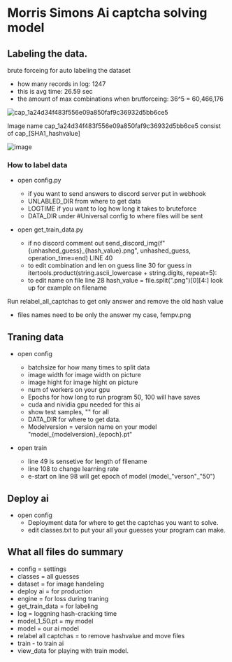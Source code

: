 # Morris Simons Ai captcha solving model
## Labeling the data.

brute forceing for auto labeling the dataset
* how many records in log: 1247
* this is avg time: 26.59 sec
* the amount of max combinations when brutforceing: 36^5 = 60,466,176

![cap_1a24d34f483f556e09a850faf9c36932d5bb6ce5](https://user-images.githubusercontent.com/38280463/208228831-4c6ce442-edb5-464a-b668-1f116d046666.png)

Image name cap_1a24d34f483f556e09a850faf9c36932d5bb6ce5
consist of cap_[SHA1_hashvalue]

![image](https://user-images.githubusercontent.com/38280463/208228974-71212c4a-102e-4ae1-b1c2-e5f1d3f9acee.png)

### How to label data
- open config.py 
  - if you want to send answers to discord server put in webhook
  - UNLABLED_DIR from where to get data
  - LOGTIME if you want to log how long it takes to bruteforce
  - DATA_DIR under #Universal config to where files will be sent

- open get_train_data.py
  - if no discord comment out send_discord_img(f"{unhashed_guess}_{hash_value}.png", unhashed_guess, operation_time=end) LINE 40
  - to edit combination and len on guess line 30 for guess in itertools.product(string.ascii_lowercase + string.digits, repeat=5):
  - to edit name on file line 28 hash_value = file.split(".png")[0][4:] look up for example on filename
  
Run relabel_all_captchas to get only answer and remove the old hash value
  - files names need to be only the answer my case, fempv.png

## Traning data
- open config
  - batchsize for how many times to split data
  - image width for image width on picture
  - image hight for image hight on picture
  - num of workers on your gpu
  - Epochs for how long to run program 50, 100 will have saves
  - cuda and nividia gpu needed for this ai
  - show test samples, "" for all
  - DATA_DIR for where to get data.
  - Modelversion = version name on your model "model_{modelversion}_{epoch}.pt"
  
- open train
  - line 49 is sensetive for length of filename
  - line 108 to change learning rate
  - e-start on line 98 will get epoch of model (model_"verson"_"50")
 
## Deploy ai
- open config
  - Deployment data for where to get the captchas you want to solve.
  - edit classes.txt to put your all your guesses your program can make.
 
## What all files do summary
- config = settings
- classes = all guesses 
- dataset = for image handeling
- deploy ai = for production
- engine = for loss during traning
- get_train_data = for labeling
- log = loggning hash-cracking time
- model_1_50.pt = my model
- model = our ai model
- relabel all captchas = to remove hashvalue and move files
- train - to train ai
- view_data for playing with train model.
